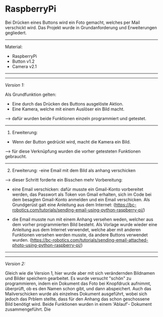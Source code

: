 # RaspberryPi
Bei Drücken eines Buttons wird ein Foto gemacht, welches per Mail verschickt wird.
Das Projekt wurde in Grundanforderung und Erweiterungen gegliedert.

--------------------------

Material:
- RaspberryPi
- Button v1.2
- Camera v2.1

--------------------------
________________________
*Version 1:*

Als Grundfunktion gelten:
  - Eine durch das Drücken des Buttons ausgelöste Aktion.
  - Eine Kamera, welche mit einem Auslöser ein Bild macht.
  
  --> dafür wurden beide Funktionen einzeln programmiert und getestet.
  
________________________

1. Erweiterung:
  - Wenn der Button gedrückt wird, macht die Kamera ein Bild.
  
  --> für diese Verknüpfung wurden die vorher getesteten Funktionen gebraucht. 
  
________________________
  
2. Erweiterung:
  -eine Email mit dem Bild als anhang verschicken
  
  --> dieser Schritt forderte ein Bisschen mehr Vorbereitung: 
        
   - eine Email verschicken: dafür musste ein Gmail-Konto vorbereitet werden, das Passwort als Token von Gmail erhalten, sich im Code bei dem besagten Gmail-Konto anmelden und ein Email verschicken. Als Grundgerüst galt eine Anleitung aus dem Internet: 
      (https://bc-robotics.com/tutorials/sending-email-using-python-raspberry-pi/)
      

   - die Email musste nun mit einem Anhang versehen weden, welcher aus dem vorher programmierten Bild besteht. Als Vorlage wurde wieder eine Anleitung aus dem Internet verwendet, welche aber mit anderen Funktionen versehen werden musste, da andere Buttons verwendet wurden. 
      (https://bc-robotics.com/tutorials/sending-email-attached-photo-using-python-raspberry-pi/)
      
___________________________
________________________
*Version 2:*

Gleich wie die Version 1, hier wurde aber mit sich verändernden Bildnamen und Bilder speichern gearbeitet. Es wurde versucht "schön" zu programmieren, indem ein Dokument das Foto bei Knopfdruck aufnimmt, überprüft, ob es den Namen schon gibt, und dann abspeichert. Auch das Mailverschicken wurde als einzelnes Dokument ausgeführt, wobei sich jedoch das Prblem stellte, dass für den Anhang das schon geschossene Bild benötigt wird. Beide Funktionen wurden in einem 'Ablauf'- Dokument zusammengeführt. Die 
